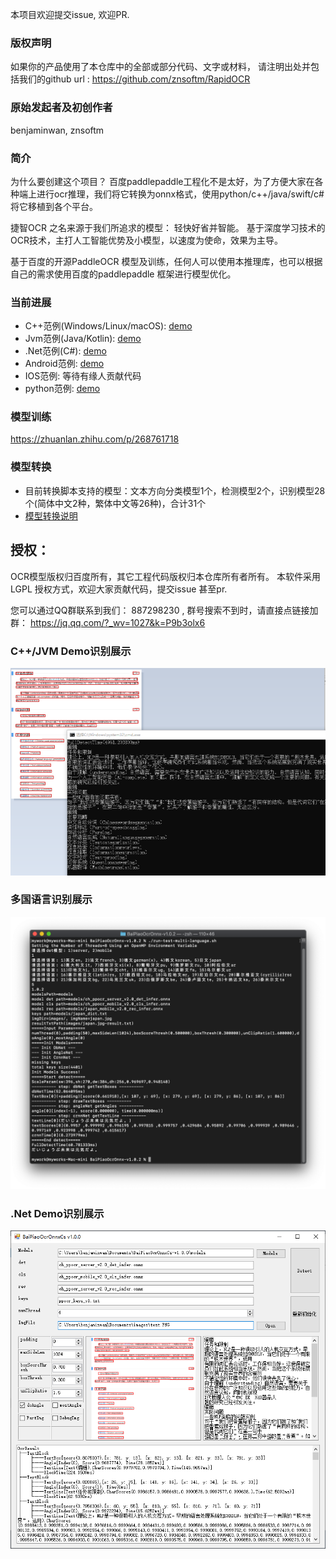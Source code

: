 本项目欢迎提交issue, 欢迎PR.

### 版权声明

如果你的产品使用了本仓库中的全部或部分代码、文字或材料， 请注明出处并包括我们的github url : https://github.com/znsoftm/RapidOCR

### 原始发起者及初创作者

benjaminwan, znsoftm

### 简介

为什么要创建这个项目？ 百度paddlepaddle工程化不是太好，为了方便大家在各种端上进行ocr推理，我们将它转换为onnx格式，使用python/c++/java/swift/c# 将它移植到各个平台。

捷智OCR 之名来源于我们所追求的模型： 轻快好省并智能。 基于深度学习技术的OCR技术，主打人工智能优势及小模型，以速度为使命，效果为主导。

基于百度的开源PaddleOCR 模型及训练，任何人可以使用本推理库，也可以根据自己的需求使用百度的paddlepaddle 框架进行模型优化。

### 当前进展

* C++范例(Windows/Linux/macOS): [demo](https://github.com/znsoftm/BaiPiaoOCR/tree/main/cpp)
* Jvm范例(Java/Kotlin): [demo](https://github.com/znsoftm/BaiPiaoOCR/tree/main/jvm)
* .Net范例(C#): [demo](https://github.com/znsoftm/BaiPiaoOCR/tree/main/dotnet)
* Android范例: [demo](https://github.com/znsoftm/BaiPiaoOCR/tree/main/android)
* IOS范例: 等待有缘人贡献代码
* python范例: [demo](https://github.com/znsoftm/BaiPiaoOCR/tree/main/python)

### 模型训练

https://zhuanlan.zhihu.com/p/268761718

### 模型转换
* 目前转换脚本支持的模型：文本方向分类模型1个，检测模型2个，识别模型28个(简体中文2种，繁体中文等26种)，合计31个
* [模型转换说明](https://github.com/znsoftm/BaiPiaoOCR/tree/main/models)

## 授权：

OCR模型版权归百度所有，其它工程代码版权归本仓库所有者所有。 本软件采用LGPL 授权方式，欢迎大家贡献代码，提交issue 甚至pr.

您可以通过QQ群联系到我们： 887298230 , 群号搜索不到时，请直接点链接加群： https://jq.qq.com/?_wv=1027&k=P9b3olx6

### C++/JVM Demo识别展示

![avatar](test_imgs/test_cpp.png)

### 多国语言识别展示

![avatar](test_imgs/test_multi_language.png)

### .Net Demo识别展示

![avatar](test_imgs/test_cs.png)

